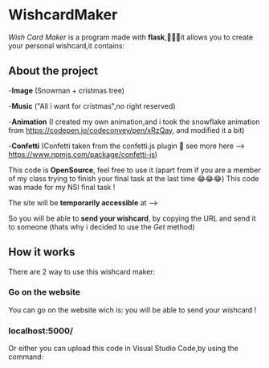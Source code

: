 # WishcardMaker
*Wish Card Maker* is a program made with **flask**,👨🏻‍💻it allows you to create your personal wishcard,it contains:

## About the project

-**Image** (Snowman + cristmas tree)

-**Music** ("All i want for cristmas",no right reserved)

-**Animation** (I created my own animation,and i took the snowflake animation from https://codepen.io/codeconvey/pen/xRzQay, and modified it a bit)


-**Confetti** (Confetti taken from the confetti.js plugin 🎉 see more here --> https://www.npmjs.com/package/confetti-js)

This code is **OpenSource**, feel free to use it (apart from if you are a member of my class trying to finish your final task at the last time 😂😂😂)
This code was made for my NSI final task !

The site will be **temporarily accessible** at  -->

So you will be able to **send your wishcard**, by copying the URL and send it to someone (thats why i decided to use the *Get* method)


## How it works
There are 2 way to use this wishcard maker:

### Go on the website
You can go on the website wich is:
you will be able to send your wishcard !

### localhost:5000/

Or either you can upload this code in Visual Studio Code,by using the command:
```git clone
